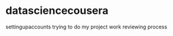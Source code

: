 datasciencecousera
==================

settingupaccounts
trying to do my project work
reviewing process

